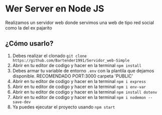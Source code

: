 # Wer Server en Node JS

Realizamos un servidor web donde servimos una web de tipo red social como la del ex pajarito

## ¿Cómo usarlo?

1. Debes realizar el clonado `git clone https://github.com/Bartender1991/Servidor_web-Simple`
2. Abrir en tu editor de codigo y hacer en la terminal `npm install`
3. Debes armar tu variable de entorno `.env` con la plantila que dejamos disponible. 
    RECOMENDADO 
        PORT:3000
        carpeta 'PUBLIC'
4. Abrir en tu editor de codigo y hacer en la terminal `npm i express`
5. Abrir en tu editor de codigo y hacer en la terminal `npm i env-var`
6. Abrir en tu editor de codigo y hacer en la terminal `npm install dotenv`
7. Abrir en tu editor de codigo y hacer en la terminal `npm i nodemon --save-dev`
8. Ya puedes ejecutar el proyecto usando `npm start`